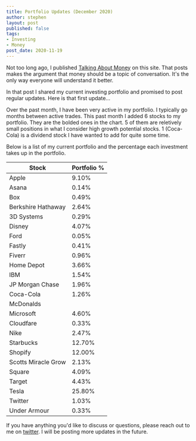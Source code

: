 ```yaml
---
title: Portfolio Updates (December 2020)
author: stephen
layout: post
published: false
tags:
- Investing
- Money
post_date: 2020-11-19
---
```

Not too long ago, I published [Talking About Money](https://swoicik.com/2020/talk-about-money) on this site. That posts makes the argument that money should be a topic of conversation. It's the only way everyone will understand it better. 

In that post I shared my current investing portfolio and promised to post regular updates. Here is that first update...

Over the past month, I have been very active in my portfolio. I typically go months between active trades. This past month I added 6 stocks to my portfolio. They are the bolded ones in the chart. 5 of them are reletively small positions in what I consider high growth potential stocks. 1 (Coca-Cola) is a dividend stock I have wanted to add for quite some time. 

Below is a list of my current portfolio and the percentage each investment takes up in the portfolio.

| Stock               | Portfolio % |
| ---                 | ---         |
| Apple               | 9.10%       |
| Asana               | 0.14%       |
| Box                 | 0.49%       |
| Berkshire Hathaway  | 2.64%       |
| 3D Systems          | 0.29%       |
| Disney              | 4.07%       |
| Ford                | 0.05%       |
| Fastly              | 0.41%       |
| Fiverr              | 0.96%       |
| Home Depot          | 3.66%       |
| IBM                 | 1.54%       |
| JP Morgan Chase     | 1.96%       |
| Coca-Cola           | 1.26%       |
| McDonalds           |
| Microsoft           | 4.60%       |
| Cloudfare           | 0.33%       |
| Nike                | 2.47%       |
| Starbucks           | 12.70%      |
| Shopify             | 12.00%      |
| Scotts Miracle Grow | 2.13%       |
| Square              | 4.09%       |
| Target              | 4.43%       |
| Tesla               | 25.80%      |
| Twitter             | 1.03%       |
| Under Armour        | 0.33%       |

If you have anything you'd like to discuss or questions, please reach out to me on [twitter](https://twitter.com/swoicik). I will be posting more updates in the future. 
